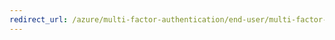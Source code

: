 ```yaml
---
redirect_url: /azure/multi-factor-authentication/end-user/multi-factor-authentication-end-user
---
```

